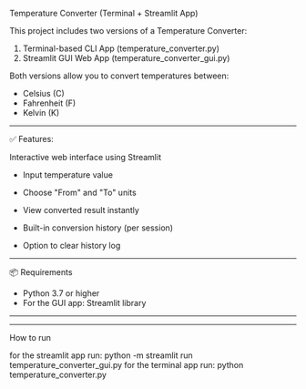 Temperature Converter (Terminal + Streamlit App)

This project includes two versions of a Temperature Converter:

1. Terminal-based CLI App (temperature_converter.py)
2. Streamlit GUI Web App (temperature_converter_gui.py)

Both versions allow you to convert temperatures between:
- Celsius (C)
- Fahrenheit (F)
- Kelvin (K)
---------------------------

✅ Features:

Interactive web interface using Streamlit
- Input temperature value

- Choose "From" and "To" units

- View converted result instantly

- Built-in conversion history (per session)

- Option to clear history log
----------------------------

📦 Requirements
- Python 3.7 or higher
- For the GUI app: Streamlit library
--------------------------------
--------------------------------
How to run

for the streamlit app run: python -m streamlit run temperature_converter_gui.py
for the terminal app run: python temperature_converter.py
